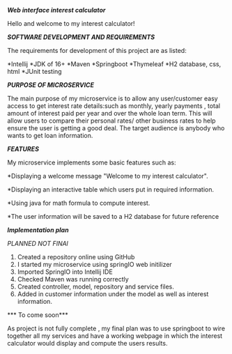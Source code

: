 ***Web interface interest calculator***

Hello and welcome to my interest calculator!

***SOFTWARE DEVELOPMENT AND REQUIREMENTS***

The requirements for development of this project are as listed:

*Intellij
*JDK of 16+
*Maven
*Springboot
*Thymeleaf
*H2 database, css, html
*JUnit testing

***PURPOSE OF MICROSERVICE***

The main purpose of my microservice is to allow any user/customer
easy access to get interest rate details:such as monthly,
yearly payments , total amount of interest paid per year
and over the whole loan term. This will allow users to
compare their personal rates/ other business rates to help
ensure the user is getting a good deal. The target audience
is anybody who wants to get loan information.

***FEATURES***

My microservice implements some basic features such as:

*Displaying a welcome message "Welcome to my interest calculator".

*Displaying an interactive table which users put in required information.

*Using java for math formula to compute interest.

*The user information will be saved to a H2 database for future reference

***Implementation plan***

   *PLANNED NOT FINAl*

1. Created a repository online using GitHub
2.  I started my microservice using springIO web initilizer
3. Imported SpringIO into Intellij IDE
4. Checked Maven was running correctly
5. Created controller, model, repository and service files.
6. Added in customer information under the model as well as interest information.

*** To come soon***

As project is not fully complete , my final plan was to use springboot to wire together
all my services and have a working webpage in which the interest calculator would
display and compute the users results.



